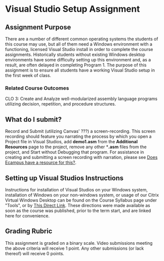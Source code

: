 # Visual Studio Setup Assignment

## Assignment Purpose

There are a number of different common operating systems the students of this course may use, but all of them need a Windows environment with a functioning, licensed Visual Studio install in order to complete the course assignments. Historically students without existing Windows desktop environments have some difficulty setting up this environment and, as a result, are often delayed in completing Program 1. The purpose of this assignment is to ensure all students have a working Visual Studio setup in the first week of class.

### Related Course Outcomes

CLO 3: Create and Analyze well-modularized assembly language programs utilizing decision, repetition, and procedure structures.

## What do I submit?

Record and Submit (utilizing Canvas' ???) a screen-recording.  This screen recording should feature you narrating the process by which you open a Project file in Visual Studios, add **demo1.asm** from the **Additional Resources** page to the project, remove any other ***.asm** files from the project, and Start without Debugging that program. For assistance in creating and submitting a screen recording with narration, please see [Does Ecampus have a resource for this?](https://lmgtfy.com/?q=No+source+yet).

## Setting up Visual Studios Instructions

Instructions for installation of Visual Studios on your Windows system,  installation of Windows on your non-windows system, or usage of our Citrix Virtual Windows Desktop can be found on the Course Syllabus page under "Tools", or by [This Direct Link](https://oregonstate.instructure.com/courses/1779872/assignments/syllabus#Tools).  These directions were made available as soon as the course was published, prior to the term start, and are linked here for convenience.

## Grading Rubric

This assignment is graded on a binary scale.  Video submissions meeting the above criteria will receive 1 point. Any other submissions (or lack thereof) will receive 0 points.